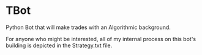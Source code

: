 # TBot

Python Bot that will make trades with an Algorithmic background. 

For anyone who might be interested, all of my internal process on this bot's
building is depicted in the Strategy.txt file. 